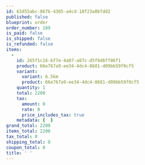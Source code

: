 ```yaml
---
id: 63d55abc-867b-4305-a4cd-18f23a0bfdd2
published: false
blueprint: order
order_number: 189
is_paid: false
is_shipped: false
is_refunded: false
items:
  -
    id: 265f1c16-bf7e-4a07-a87c-d5f9d6ff06f1
    product: 66e767a9-ee34-4dc4-8681-d09bb59f0cf5
    variant:
      variant: 6.5km
      product: 66e767a9-ee34-4dc4-8681-d09bb59f0cf5
    quantity: 1
    total: 2200
    tax:
      amount: 0
      rate: 0
      price_includes_tax: true
    metadata: {  }
grand_total: 2200
items_total: 2200
tax_total: 0
shipping_total: 0
coupon_total: 0
title: ' '
---
```

